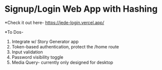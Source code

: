 # Signup/Login Web App with Hashing

*Check it out here- https://jede-login.vercel.app/

*To Dos- 
1. Integrate w/ Story Generator app
2. Token-based authentication, protect the /home route
3. Input validation
4. Password visibility toggle
5. Media Query- currently only designed for desktop
